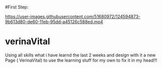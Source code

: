 
#First Step: 




https://user-images.githubusercontent.com/51680972/124594873-9b613d80-de60-11eb-95dd-a45126c588ed.mp4





# verinaVital

Using all skills what i have learnd the last 2 weeks and design with it a new Page ( VerinaVital) 
to use the learning stuff for my own to fix it in my head!!!
